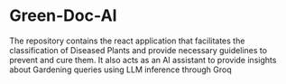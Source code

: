# Green-Doc-AI
The repository contains the react application that facilitates the classification of Diseased Plants and provide necessary guidelines to prevent and cure them. It also acts as an AI assistant to provide insights about Gardening queries using LLM inference through Groq
